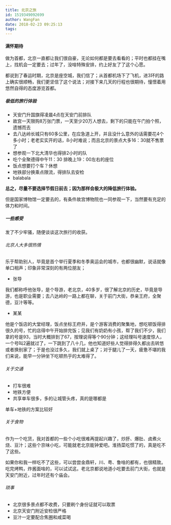 ```yaml
---
title: 北京之旅
id: 1519349092699
author: WangFan
date: 2018-02-23 09:25:13
tags:
---
```

#### 满怀期待

做为首都，北京一直都让我们很自豪，无论如何都是要去看看的；平时也都挂在嘴上，找机会一定要去；过年了，没啥特殊安排，约上好友了了这个心愿。

都说到了春运时期，北京是座空城，我们信了；从首都机场下了飞机，进3环的路上确实很顺畅，我们更坚信了这个说法；对接下来几天的行程也很期待，憧憬着用悠然自得的态度游览首都。
<!--more-->
##### 极低的旅行体验
- 天安门升国旗得凌晨4点在天安门前排队
- 故宫一天限购8万张门票，一天至少20万人想去，剩下的只能在午门拍个照，遗憾而去
- 去八达岭长城只有60多公里，在应急道上开，并且没什么意外的话需要花4个多小时；老老实实开的话，8小时难说；而且北京的景点大多16：30就不售票了
- 想参观一下北大清华也得排2小时的队
- 吃个全聚德得中午11：30 排晚上19：00左右的座位
- 饭点想要打个车？休想
- 地铁部分换乘点限流，得排队去安检
- balabala

**总之，尽量不要选择节假日前去；因为那样会极大的降低旅行体验。**

但是国家博物馆一定要去的，有条件故宫博物院也一同参观一下，当然要有充足的体力和时间。
##### 一些感受
发了不少牢骚，随便谈谈这次旅行的收获。

###### 北京人大多很热情

乐于帮助别人，毕竟是首个举行夏季和冬季奥运会的城市，也都很幽默，说话就像单口相声；印象非常深刻的有两位朋友；

- 张导

我们都称呼他张导，是个导游，老北京，40多岁，很了解北京的历史，毕竟是导游，也是职业需要；去八达岭的一路上都在聊，关于前门大街，恭亲王府，全聚德，豆汁等等。

- 某某

他是个饭店的大堂经理，饭点坐标王府井，是个游客消费的聚集地，想吃顿饭得排很久的号，忙的店得中午开始排完饭；见我们有奶奶有小孩，帮了我们不少，我们拿的号是93，当时大概排到了67，按理说得等个90分钟；这经理叫号速度惊人，一个号叫2遍就过了，一下跳到了八十几，他也知道好些人觉得排得久都出去转悠或者换别家了；于是也没过多久，我们就上桌了；对于腿儿了一天，疲惫不堪的我们来说，能早一分钟坐下吃顿热乎的太难得了。

###### 关于交通
- 打车很难
- 地铁方便
- 共享单车很多，多的让城管头疼，真的是哪都是

单车+地铁的方案比较好

###### 关于食物
作为一个吃货，我对首都的一些个小吃很难再提起兴趣了，炒肝、爆肚、卤煮火烧、豆汁；这些个京味小吃，可能就老北京能钟爱吧。淮扬菜吃惯了的，真是吃不了这些。

如果你和我一样吃不了这些，可以尝尝金鼎轩，川、粤、鲁啥的都有，也很精致。吃完烤鸭，炸酱面啥的，可以试试这。老北京都说地道小吃要去前门大街，也就是天安门附近，过年时还有个庙会。

###### 琐事
- 北京很多景点都不收费，只要刷个身份证就可以取票
- 北京天安门附近安检很严格
- 豆汁一定要配合焦圈和咸菜喝
